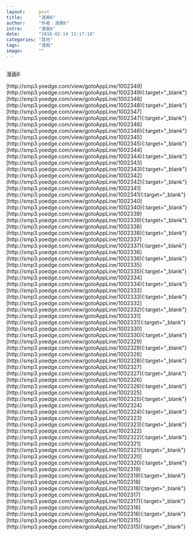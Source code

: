 ```yaml
---
layout:     post
title:      "漫画6"
author:     "作者：漫画6"
intro:      "漫画6"
date:       "2018-02-14 12:17:18"
categories: "其他"
tags:       "漫画"
image:      ""
---
```

<div style="text-align: center">
<p><img src=""/></p>
</div>
<p class="post-meta">
<span>漫画6</span>
</p>
[http://smp3.yoedge.com/view/gotoAppLine/1002349](http://smp3.yoedge.com/view/gotoAppLine/1002349){:target="_blank"}
[http://smp3.yoedge.com/view/gotoAppLine/1002348](http://smp3.yoedge.com/view/gotoAppLine/1002348){:target="_blank"}
[http://smp3.yoedge.com/view/gotoAppLine/1002347](http://smp3.yoedge.com/view/gotoAppLine/1002347){:target="_blank"}
[http://smp3.yoedge.com/view/gotoAppLine/1002346](http://smp3.yoedge.com/view/gotoAppLine/1002346){:target="_blank"}
[http://smp3.yoedge.com/view/gotoAppLine/1002345](http://smp3.yoedge.com/view/gotoAppLine/1002345){:target="_blank"}
[http://smp3.yoedge.com/view/gotoAppLine/1002344](http://smp3.yoedge.com/view/gotoAppLine/1002344){:target="_blank"}
[http://smp3.yoedge.com/view/gotoAppLine/1002343](http://smp3.yoedge.com/view/gotoAppLine/1002343){:target="_blank"}
[http://smp3.yoedge.com/view/gotoAppLine/1002342](http://smp3.yoedge.com/view/gotoAppLine/1002342){:target="_blank"}
[http://smp3.yoedge.com/view/gotoAppLine/1002341](http://smp3.yoedge.com/view/gotoAppLine/1002341){:target="_blank"}
[http://smp3.yoedge.com/view/gotoAppLine/1002340](http://smp3.yoedge.com/view/gotoAppLine/1002340){:target="_blank"}
[http://smp3.yoedge.com/view/gotoAppLine/1002339](http://smp3.yoedge.com/view/gotoAppLine/1002339){:target="_blank"}
[http://smp3.yoedge.com/view/gotoAppLine/1002338](http://smp3.yoedge.com/view/gotoAppLine/1002338){:target="_blank"}
[http://smp3.yoedge.com/view/gotoAppLine/1002337](http://smp3.yoedge.com/view/gotoAppLine/1002337){:target="_blank"}
[http://smp3.yoedge.com/view/gotoAppLine/1002336](http://smp3.yoedge.com/view/gotoAppLine/1002336){:target="_blank"}
[http://smp3.yoedge.com/view/gotoAppLine/1002335](http://smp3.yoedge.com/view/gotoAppLine/1002335){:target="_blank"}
[http://smp3.yoedge.com/view/gotoAppLine/1002334](http://smp3.yoedge.com/view/gotoAppLine/1002334){:target="_blank"}
[http://smp3.yoedge.com/view/gotoAppLine/1002333](http://smp3.yoedge.com/view/gotoAppLine/1002333){:target="_blank"}
[http://smp3.yoedge.com/view/gotoAppLine/1002332](http://smp3.yoedge.com/view/gotoAppLine/1002332){:target="_blank"}
[http://smp3.yoedge.com/view/gotoAppLine/1002331](http://smp3.yoedge.com/view/gotoAppLine/1002331){:target="_blank"}
[http://smp3.yoedge.com/view/gotoAppLine/1002330](http://smp3.yoedge.com/view/gotoAppLine/1002330){:target="_blank"}
[http://smp3.yoedge.com/view/gotoAppLine/1002329](http://smp3.yoedge.com/view/gotoAppLine/1002329){:target="_blank"}
[http://smp3.yoedge.com/view/gotoAppLine/1002328](http://smp3.yoedge.com/view/gotoAppLine/1002328){:target="_blank"}
[http://smp3.yoedge.com/view/gotoAppLine/1002327](http://smp3.yoedge.com/view/gotoAppLine/1002327){:target="_blank"}
[http://smp3.yoedge.com/view/gotoAppLine/1002326](http://smp3.yoedge.com/view/gotoAppLine/1002326){:target="_blank"}
[http://smp3.yoedge.com/view/gotoAppLine/1002325](http://smp3.yoedge.com/view/gotoAppLine/1002325){:target="_blank"}
[http://smp3.yoedge.com/view/gotoAppLine/1002324](http://smp3.yoedge.com/view/gotoAppLine/1002324){:target="_blank"}
[http://smp3.yoedge.com/view/gotoAppLine/1002323](http://smp3.yoedge.com/view/gotoAppLine/1002323){:target="_blank"}
[http://smp3.yoedge.com/view/gotoAppLine/1002322](http://smp3.yoedge.com/view/gotoAppLine/1002322){:target="_blank"}
[http://smp3.yoedge.com/view/gotoAppLine/1002321](http://smp3.yoedge.com/view/gotoAppLine/1002321){:target="_blank"}
[http://smp3.yoedge.com/view/gotoAppLine/1002320](http://smp3.yoedge.com/view/gotoAppLine/1002320){:target="_blank"}
[http://smp3.yoedge.com/view/gotoAppLine/1002319](http://smp3.yoedge.com/view/gotoAppLine/1002319){:target="_blank"}
[http://smp3.yoedge.com/view/gotoAppLine/1002318](http://smp3.yoedge.com/view/gotoAppLine/1002318){:target="_blank"}
[http://smp3.yoedge.com/view/gotoAppLine/1002317](http://smp3.yoedge.com/view/gotoAppLine/1002317){:target="_blank"}
[http://smp3.yoedge.com/view/gotoAppLine/1002316](http://smp3.yoedge.com/view/gotoAppLine/1002316){:target="_blank"}
[http://smp3.yoedge.com/view/gotoAppLine/1002315](http://smp3.yoedge.com/view/gotoAppLine/1002315){:target="_blank"}


